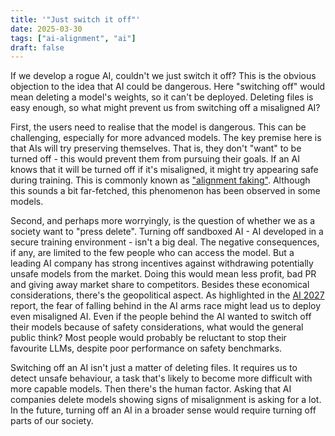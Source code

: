 ```yaml
---
title: '"Just switch it off"'
date: 2025-03-30
tags: ["ai-alignment", "ai"]
draft: false
---
```


If we develop a rogue AI, couldn't we just switch it off? This is the obvious objection to the idea that AI could be dangerous. Here "switching off" would mean deleting a model's weights, so it can't be deployed. Deleting files is easy enough, so what might prevent us from switching off a misaligned AI?

First, the users need to realise that the model is dangerous. This can be challenging, especially for more advanced models. The key premise here is that AIs will try preserving themselves. That is, they don't "want" to be turned off - this would prevent them from pursuing their goals. If an AI knows that it will be turned off if it's misaligned, it might try appearing safe during training. This is commonly known as ["alignment faking"](https://arxiv.org/pdf/2412.14093). Although this sounds a bit far-fetched, this phenomenon has been observed in some models.

Second, and perhaps more worryingly, is the question of whether we as a society want to "press delete". Turning off sandboxed AI - AI developed in a secure training environment - isn't a big deal. The negative consequences, if any, are limited to the few people who can access the model. But a leading AI company has strong incentives against withdrawing potentially unsafe models from the market. Doing this would mean less profit, bad PR and giving away market share to competitors. Besides these economical considerations, there's the geopolitical aspect. As highlighted in the [AI 2027](https://ai-2027.com/) report, the fear of falling behind in the AI arms race might lead us to deploy even misaligned AI. Even if the people behind the AI wanted to switch off their models because of safety considerations, what would the general public think? Most people would probably be reluctant to stop their favourite LLMs, despite poor performance on safety benchmarks.

Switching off an AI isn't just a matter of deleting files. It requires us to detect unsafe behaviour, a task that's likely to become more difficult with more capable models. Then there's the human factor. Asking that AI companies delete models showing signs of misalignment is asking for a lot. In the future, turning off an AI in a broader sense would require turning off parts of our society.


